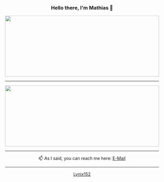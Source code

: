 <h3 align="center">Hello there, I'm Mathias 👋</h3>



<a href="https://github.com/Lynix152/github-readme-stats" title="Go to Source"><img width="100%" height="200" src="https://github-readme-stats.vercel.app/api?username=Lynix152&show_icons=true&theme=gotham"></a>

<hr>

<a href="https://github.com/Lynix152/github-readme-stats" title="Go to Source"><img width="100%" height="200" src="https://github-readme-streak-stats.herokuapp.com?user=Lynix152&theme=gotham"></a>

<hr>

<p align="center">
  📫 As I said, you can reach me here: <a href="mailto: Pfannenkuchen107@gmx.de">E-Mail</a>
</p>

<hr>
<p align="center">
<a href="https://github.com/Lynix152">Lynix152</a>
</p>
